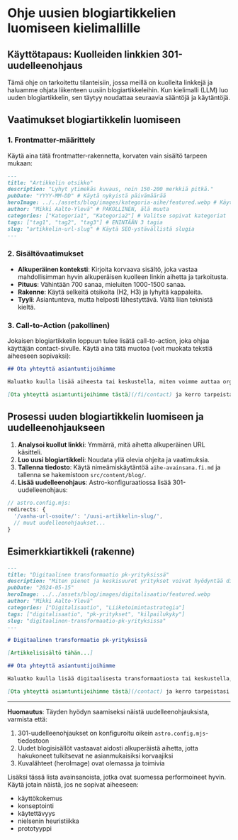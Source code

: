 # Ohje uusien blogiartikkelien luomiseen kielimallille

## Käyttötapaus: Kuolleiden linkkien 301-uudelleenohjaus

Tämä ohje on tarkoitettu tilanteisiin, jossa meillä on kuolleita linkkejä ja haluamme ohjata liikenteen uusiin blogiartikkeleihin. Kun kielimalli (LLM) luo uuden blogiartikkelin, sen täytyy noudattaa seuraavia sääntöjä ja käytäntöjä.

## Vaatimukset blogiartikkelin luomiseen

### 1. Frontmatter-määrittely

Käytä aina tätä frontmatter-rakennetta, korvaten vain sisältö tarpeen mukaan:

```md
---
title: "Artikkelin otsikko"
description: "Lyhyt ytimekäs kuvaus, noin 150-200 merkkiä pitkä."
pubDate: "YYYY-MM-DD" # Käytä nykyistä päivämäärää
heroImage: ../../assets/blog/images/kategoria-aihe/featured.webp # Käytä olemassa olevaa kuvaa, valitse satunnaisesti joku kategoria
author: "Mikki Aalto-Ylevä" # PAKOLLINEN, älä muuta
categories: ["Kategoria1", "Kategoria2"] # Valitse sopivat kategoriat
tags: ["tag1", "tag2", "tag3"] # ENINTÄÄN 3 tagia
slug: "artikkelin-url-slug" # Käytä SEO-ystävällistä slugia
---
```

### 2. Sisältövaatimukset

- **Alkuperäinen konteksti**: Kirjoita korvaava sisältö, joka vastaa mahdollisimman hyvin alkuperäisen kuolleen linkin aihetta ja tarkoitusta.
- **Pituus**: Vähintään 700 sanaa, mieluiten 1000-1500 sanaa.
- **Rakenne**: Käytä selkeitä otsikoita (H2, H3) ja lyhyitä kappaleita.
- **Tyyli**: Asiantunteva, mutta helposti lähestyttävä. Vältä liian teknistä kieltä.

### 3. Call-to-Action (pakollinen)

Jokaisen blogiartikkelin loppuun tulee lisätä call-to-action, joka ohjaa käyttäjän contact-sivulle. Käytä aina tätä muotoa (voit muokata tekstiä aiheeseen sopivaksi):

```md
## Ota yhteyttä asiantuntijoihimme

Haluatko kuulla lisää aiheesta tai keskustella, miten voimme auttaa organisaatiotasi [aiheeseen liittyvä asia]? Kokeneet asiantuntijamme auttavat sinua mielellään.

[Ota yhteyttä asiantuntijoihimme tästä](/fi/contact) ja kerro tarpeistasi - palaamme asiaan pian!
```

## Prosessi uuden blogiartikkelin luomiseen ja uudelleenohjaukseen

1. **Analysoi kuollut linkki**: Ymmärrä, mitä aihetta alkuperäinen URL käsitteli.
2. **Luo uusi blogiartikkeli**: Noudata yllä olevia ohjeita ja vaatimuksia.
3. **Tallenna tiedosto**: Käytä nimeämiskäytäntöä `aihe-avainsana.fi.md` ja tallenna se hakemistoon `src/content/blog/`.
4. **Lisää uudelleenohjaus**: Astro-konfiguraatiossa lisää 301-uudelleenohjaus:

```javascript
// astro.config.mjs:
redirects: {
  '/vanha-url-osoite/': '/uusi-artikkelin-slug/',
  // muut uudelleenohjaukset...
}
```

## Esimerkkiartikkeli (rakenne)

```md
---
title: "Digitaalinen transformaatio pk-yrityksissä"
description: "Miten pienet ja keskisuuret yritykset voivat hyödyntää digitalisaatiota liiketoiminnan kehittämisessä ja kasvattamisessa."
pubDate: "2024-05-15"
heroImage: ../../assets/blog/images/digitalisaatio/featured.webp
author: "Mikki Aalto-Ylevä"
categories: ["Digitalisaatio", "Liiketoimintastrategia"]
tags: ["digitalisaatio", "pk-yritykset", "kilpailukyky"]
slug: "digitaalinen-transformaatio-pk-yrityksissa"
---

# Digitaalinen transformaatio pk-yrityksissä

[Artikkelisisältö tähän...]

## Ota yhteyttä asiantuntijoihimme

Haluatko kuulla lisää digitaalisesta transformaatiosta tai keskustella, miten voimme auttaa yrityksesi digitaalisessa uudistumisessa? Kokeneet asiantuntijamme auttavat sinua mielellään.

[Ota yhteyttä asiantuntijoihimme tästä](/contact) ja kerro tarpeistasi - palaamme asiaan pian!
```

---

**Huomautus**: Täyden hyödyn saamiseksi näistä uudelleenohjauksista, varmista että:
1. 301-uudelleenohjaukset on konfiguroitu oikein `astro.config.mjs`-tiedostoon
2. Uudet blogisisällöt vastaavat aidosti alkuperäistä aihetta, jotta hakukoneet tulkitsevat ne asianmukaisiksi korvaajiksi
3. Kuvalähteet (heroImage) ovat olemassa ja toimivia 

Lisäksi tässä lista avainsanoista, jotka ovat suomessa performoineet hyvin. Käytä jotain näistä, jos ne sopivat aiheeseen:

- käyttökokemus
- konseptointi
- käytettävyys
- nielsenin heuristiikka
- prototyyppi